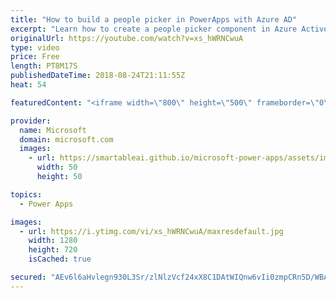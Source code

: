 ```yaml
---
title: "How to build a people picker in PowerApps with Azure AD"
excerpt: "Learn how to create a people picker component in Azure Active Directory in PowerApps. Dive deep into the Out of Office sample app allowing you to set your out-of-office message and clear out your calendar for the duration of your absence. Test it out!   Learn more: https://web.powerapps.com/home?sampleapp_preview=outofoffice"
originalUrl: https://youtube.com/watch?v=xs_hWRNCwuA
type: video
price: Free
length: PT8M17S
publishedDateTime: 2018-08-24T21:11:55Z
heat: 54

featuredContent: "<iframe width=\"800\" height=\"500\" frameborder=\"0\" src=\"https://www.youtube.com/embed/xs_hWRNCwuA\" allow=\"accelerometer; autoplay; encrypted-media; gyroscope; picture-in-picture\" allowfullscreen></iframe>"

provider:
  name: Microsoft
  domain: microsoft.com
  images:
    - url: https://smartableai.github.io/microsoft-power-apps/assets/images/organizations/microsoft.com-50x50.jpg
      width: 50
      height: 50

topics:
  - Power Apps

images:
  - url: https://i.ytimg.com/vi/xs_hWRNCwuA/maxresdefault.jpg
    width: 1280
    height: 720
    isCached: true

secured: "AEv6l6aHvlegn930L3Sr/zlNlzVcf24xX8C1DAtWIQnw6vIi0zmpCRn5D/WBA0cAuHE26w/eQ3yP7G1aSWA0q0sES+9QBU73h0GEs4PIxi9YuKTG8EhyqanE3vNGHX+6sXW7auI6vw2XQGW+7n2Afwuq2gwxLOmBf+hQFIG3cFT0Rp/MS7wiNTwpSd41QQcjVPPX9EtVrBVkey7SNY/mvjKxSyjoQTm57Zbgz29RoP21wUEHQ9KrTWKHfgHG13BrdoV5s9ZeVeAAZFiKQaSyOxGeGWHxrVFZ6TKceetEepr72W3vJ4EiluqjEhOQWp10E7bH5rblnkbDv25U8HIFxf2xzQMn7WorBNRoPvEoG8GkzN6bUu0pMYBQnLqbeM7+ci0T6HDVnkxFzyGoieJ0Xy83NVO5UCa2pBFk3wJ2vmk=;dTINqNpI2eNKepdr7tELFg=="
---
```


